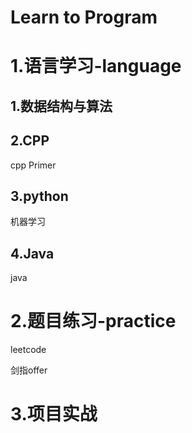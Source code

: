 # Learn to Program
# 1.语言学习-language

## 1.数据结构与算法

## 2.CPP

cpp Primer

## 3.python

机器学习

## 4.Java

java

# 2.题目练习-practice

leetcode

剑指offer

# 3.项目实战
